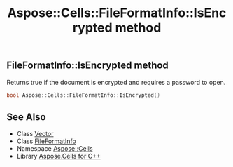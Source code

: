 ﻿---
title: Aspose::Cells::FileFormatInfo::IsEncrypted method
linktitle: IsEncrypted
second_title: Aspose.Cells for C++ API Reference
description: 'Aspose::Cells::FileFormatInfo::IsEncrypted method. Returns true if the document is encrypted and requires a password to open in C++.'
type: docs
weight: 700
url: /cpp/aspose.cells/fileformatinfo/isencrypted/
---
## FileFormatInfo::IsEncrypted method


Returns true if the document is encrypted and requires a password to open.

```cpp
bool Aspose::Cells::FileFormatInfo::IsEncrypted()
```

## See Also

* Class [Vector](../../vector/)
* Class [FileFormatInfo](../)
* Namespace [Aspose::Cells](../../)
* Library [Aspose.Cells for C++](../../../)
